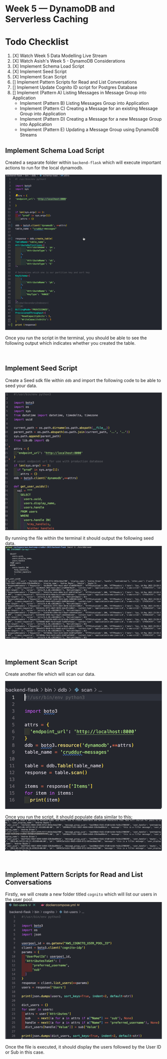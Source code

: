 # Week 5 — DynamoDB and Serverless Caching

# Todo Checklist 

1. [X] Watch Week 5 Data Modelling Live Stream 
2. [X] Watch Asish's Week 5 - DynamoDB Considerations 
3. [X] Implement Schema Load Script 
4. [X] Implement Seed Script 
5. [X] Implement Scan Script 
6. [] Implement Pattern Scripts for Read and List Conversations 
7. [] Implement Update Cognito ID script for Postgres Database 
8. [] Implement (Pattern A) Listing Messages in Message Group into Application
    - Implement (Pattern B) Listing Messages Group into Application
    - Implement (Pattern C) Creating a Message for an existing Message Group into Application
    - Implement (Pattern D) Creating a Message for a new Message Group into Application
    - Implement (Pattern E) Updating a Message Group using DynamoDB Streams



## Implement Schema Load Script 

Created a separate folder within `backend-flask` which will execute important actions to run for the local dynamodb.

<img src= ./images/SchemaDDB.png>

Once you run the script in the terminal, you should be able to see the following output which indicates whether you created the table. 
<ing src= ./images/CreateTable1.png>

<br />


## Implement Seed Script 
Create a Seed sdk file within `ddb` and import the following code to be able to seed your data. 

<img src= ./images/Seed2.png>

<br />

By running the file within the terminal it should output the following seed data. 
<img src= ./images/SeedData1.png>

<br />

## Implement Scan Script 
Create another file which will scan our data. 

<img src= ./images/ScanScript.png>

Once you run the script, it should populate data similar to this;
<img src= ./images/ScanSD.png>

<br />

## Implement Pattern Scripts for Read and List Conversations 

Firstly, we will create a new folder titled `cognito` which will list our users in the user pool.
<img src= ./images/listusersCOG.png>

Once the file is executed, it should display the users followed by the User ID or Sub in this case. 


